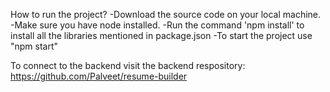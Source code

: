 How to run the project?
-Download the source code on your local machine.
-Make sure you have node installed. 
-Run the command 'npm install' to install all the libraries mentioned in package.json
-To start the project use "npm start"

To connect to the backend visit the backend respository: https://github.com/Palveet/resume-builder
